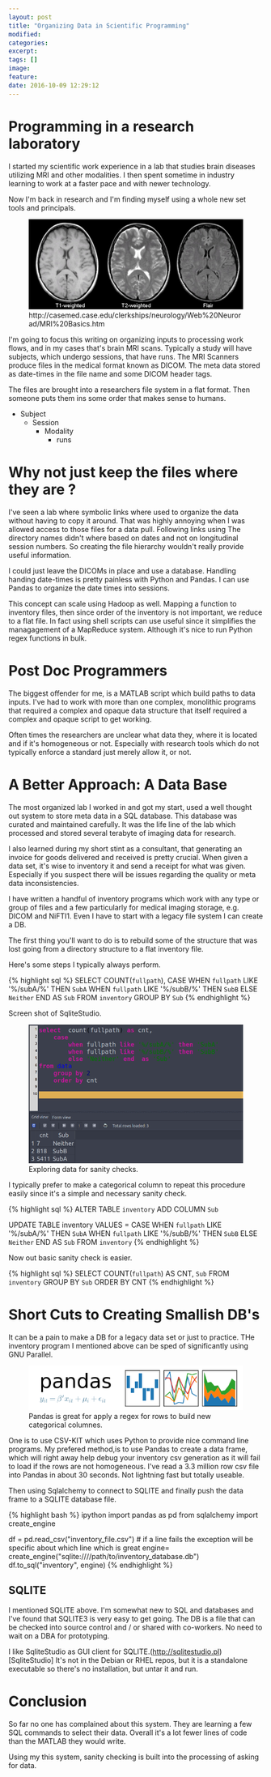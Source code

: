 ```yaml
---
layout: post
title: "Organizing Data in Scientific Programming"
modified:
categories:
excerpt:
tags: []
image:
feature:
date: 2016-10-09 12:29:12
---
```


# Programming in a research laboratory
I started my scientific work experience in a lab that studies brain diseases
utilizing MRI and other modalities. I then spent sometime in industry learning
to work at a faster pace and with newer technology.

Now I'm back in research and I'm  finding myself using a whole new set tools
and principals.

<figure>
    <img src='/images/t1t2flairbrain.jpg' alt="Anatomical MRI modalities, T1, T2 and FLAIR">
    <figcaption>http://casemed.case.edu/clerkships/neurology/Web%20Neurorad/MRI%20Basics.htm</figcaption>
</figure>

I'm going to focus this writing on organizing inputs to processing work flows,
and in my cases that's brain MRI scans. Typically a study will have subjects,
which undergo sessions, that have runs. The MRI Scanners produce files in the
medical format known as DICOM. The meta data stored as date-times in
the file name and some DICOM header tags.

The files are brought into a researchers file system in a flat format. Then
someone puts them ins some order that makes sense to humans.

* Subject
   * Session
      * Modality
         * runs


# Why not just keep the files where they are ?
I've seen a lab where symbolic links where used to
organize the data without having to copy it around. That was highly annoying
when I was allowed access to those files for a data pull. Following links using
The directory names didn't where based on dates and not on longitudinal session numbers.
So creating the file hierarchy wouldn't really provide useful information.

I could just leave the DICOMs in place and use a database. Handling
handing date-times is pretty painless with Python and Pandas. I can use Pandas to
organize the date times into sessions.

This concept can scale using Hadoop as well. Mapping a function to inventory
files, then since order of the inventory is not important, we reduce to a flat
file. In fact using shell scripts can use useful since it simplifies the
managagement of a MapReduce system. Although it's nice to run Python regex
functions in bulk.

# Post Doc Programmers
The biggest offender for me, is a MATLAB script which build paths to data
inputs. I've had to work with more than one complex, monolithic programs that
required a complex and opaque data structure that itself required a complex and
opaque script to get working.

Often times the researchers are unclear what data they, where it is located and
if it's homogeneous or not. Especially with research tools which do not
typically  enforce a standard just merely allow it, or not.

# A Better Approach: A Data Base
The most organized lab I worked in and got my start, used a well thought out
system to store meta data in a SQL database. This database was curated and
maintained carefully. It was the life line of the lab which processed and
stored several terabyte of imaging data for research.

I also learned during my short stint as a consultant, that generating an
invoice for goods delivered and received is pretty  crucial. When given a data
set, it's wise to inventory it and send a receipt for what was given. Especially
if you suspect there will be issues regarding the quality or meta data
inconsistencies.

I have written a handful of inventory programs which work with any type or
group of files and a few particularly for medical imaging storage, e.g. DICOM
and NiFTI1. Even I have to start with a legacy file system I can create a DB.

The first thing you'll want to do is to rebuild some of the structure that was
lost going from a directory structure to a flat inventory file.

Here's some steps I typically always perform.

{% highlight sql %}
SELECT COUNT(`fullpath`),
CASE
    WHEN `fullpath` LIKE '%/subA/%' THEN `SubA`
    WHEN `fullpath` LIKE '%/subB/%' THEN `SubB`
    ELSE `Neither` END AS `Sub`
FROM `inventory`
    GROUP BY `Sub`
{% endhighlight %}

Screen shot of SqliteStudio.

<figure>
    <img src='/images/sql_studio_query_table.png' alt="Screen shot of SqlStudio">
    <figcaption>Exploring data for sanity checks.</figcaption>
</figure>

I typically prefer to make a categorical column to repeat this procedure easily
since it's a simple and necessary sanity check.

{% highlight sql %}
ALTER TABLE `inventory` ADD COLUMN `Sub`

UPDATE TABLE inventory
    VALUES = CASE
             WHEN `fullpath` LIKE '%/subA/%' THEN `SubA`
             WHEN `fullpath` LIKE '%/subB/%' THEN `SubB`
             ELSE `Neither` END AS `Sub`
    FROM `inventory`
{% endhighlight %}

Now out basic sanity check is easier.

{% highlight sql %}
SELECT COUNT(`fullpath`) AS CNT, `Sub`
    FROM `inventory`
        GROUP BY `Sub`
            ORDER BY CNT
{% endhighlight %}

# Short Cuts to Creating Smallish DB's
It can be a pain to make a DB for a legacy data set or just to practice. THe inventory program I mentioned above
can be sped of significantly using GNU Parallel.

<figure>
    <img src='/images/pandas_logo.png' alt="Pandas Logo">
    <figcaption>Pandas is great for apply a regex for rows to build new categorical columnes.</figcaption>
</figure>

One is to use CSV-KIT which uses Python to provide nice command line programs.
My prefered method,is to use Pandas to create a data frame, which will right
away help debug your inventory csv generation as it will fail to load if the
rows are not homogeneous. I've read a 3.3 million row csv file into Pandas in
about 30 seconds. Not lightning fast but totally useable.


Then using Sqlalchemy to connect to SQLITE and finally push the data frame to a
SQLITE database file.

{% highlight bash %}
ipython import pandas as  pd from sqlalchemy import
create_engine

df = pd.read_csv("inventory_file.csv") # if a line fails the exception will
be specific about which line which is great engine=
create_engine("sqlite:////path/to/inventory_database.db")
df.to_sql("inventory", engine)
{% endhighlight %}

## SQLITE
I mentioned SQLITE above. I'm somewhat new to SQL and databases and I've found
that SQLITE3 is very easy to get going. The DB is a file that can be checked
into source control and / or shared with co-workers. No need to wait on a DBA
for prototyping.

I like SqliteStudio as GUI client for
SQLITE.(http://sqlitestudio.pl)[SqliteStudio] It's not in the Debian or RHEL
repos, but it is a standalone executable so there's no installation, but untar
it and run.

# Conclusion
So far no one has complained about this system. They are learning a few SQL
commands to select their data. Overall it's a lot fewer lines of code than the
MATLAB they would write.

Using my this system, sanity checking is built into the processing of asking
for data.
